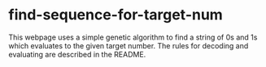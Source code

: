 # find-sequence-for-target-num
This webpage uses a simple genetic algorithm to find a string of 0s and 1s which evaluates to the given target number. The rules for decoding and evaluating are described in the README. 
